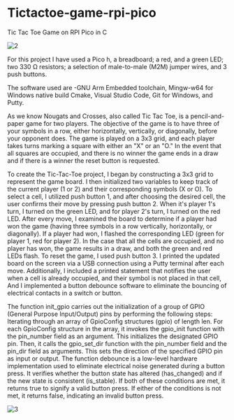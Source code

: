 # Tictactoe-game-rpi-pico
Tic Tac Toe Game  on RPI Pico in C


![2](https://github.com/Ruknuddinasrari/Tictactoe-game-rpi-pico/assets/49069833/aae0dcda-ff30-4c2f-b1ec-134261c67340)


For this project I have used a Pico h, a breadboard; a red, and a green LED; two 330 Ω 
resistors; a selection of male-to-male (M2M) jumper wires, and 3 push buttons. 

The software used are -GNU Arm Embedded toolchain, Mingw-w64 for Windows native build 
Cmake, Visual Studio Code, Git for Windows, and Putty.

As we know Nougats and Crosses, also called Tic Tac Toe, is a pencil-and-paper game for two players. The objective of the game is to have three of your symbols in a row, either horizontally, vertically, or diagonally, before your opponent does. The game is played on a 3x3 grid, and each player takes turns marking a square with either an "X" or an "O." In the event that all squares are occupied, and there is no winner the game ends in a draw and if there is a winner the reset button is requested.

To create the Tic-Tac-Toe project, I began by constructing a 3x3 grid to represent the game 
board. I then initialized two variables to keep track of the current player (1 or 2) and their 
corresponding symbols (X or O). To select a cell, I utilized push button 1, and after choosing the desired cell, the user confirms their move by pressing push button 2. When it's player 1's turn, I turned on the green LED, and for player 2's turn, I turned on the red LED. After every move, I examined the board to determine if a player had won the game (having three symbols in a row vertically, horizontally, or diagonally). If a player had won, I flashed the corresponding LED (green for player 1, red for player 2). In the case that all the cells are occupied, and no player has won, the game results in a draw, and both the green and red LEDs flash. To reset the game, I used push button 3. I printed the updated board on the screen via a USB connection using a Putty terminal after each move. Additionally, I included a printed statement that notifies the user when a cell is already occupied, and their symbol is not placed in that cell, And I implemented a button debounce software to eliminate the bouncing of electrical contacts in a switch or button.

The function init_gpio carries out the initialization of a group of GPIO (General Purpose 
Input/Output) pins by performing the following steps:
Iterating through an array of GpioConfig structures (gpio) of length len.
For each GpioConfig structure in the array, it invokes the gpio_init function with the pin_number field as an argument. This initializes the designated GPIO pin.
Then, it calls the gpio_set_dir function with the pin_number field and the pin_dir field as 
arguments. This sets the direction of the specified GPIO pin as input or output.
The function debounce is a low-level hardware implementation used to eliminate electrical noise generated during a button press. It verifies whether the button state has altered (has_changed) and if the new state is consistent (is_stable). If both of these conditions are met, it returns true to signify a valid button press. If either of the conditions is not met, it returns false, indicating an invalid button press.


![3](https://github.com/Ruknuddinasrari/Tictactoe-game-rpi-pico/assets/49069833/89a2ae70-c501-4284-b869-6a57173a8487)
